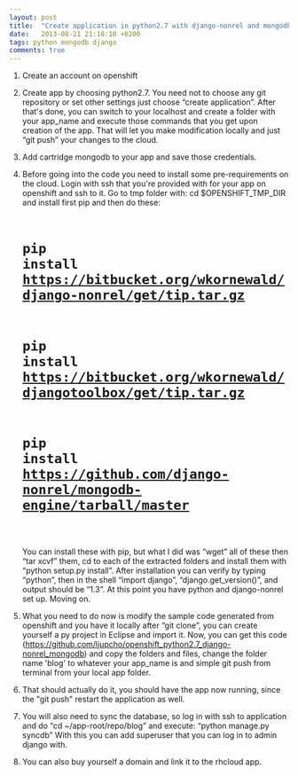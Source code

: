 ```yaml
---
layout: post
title:  "Create application in python2.7 with django-nonrel and mongodb on openshift"
date:   2013-08-21 21:18:10 +0200
tags: python mongodb django
comments: true
---	
```



1. Create an account on openshift 

2. Create app by choosing python2.7. You need not to choose any git repository or set other settings just choose “create application”. After that's done, you can switch to your localhost and create a folder with your app_name and execute those commands that you get upon creation of the app. That will let you make modification locally and just “git push” your changes to the cloud.

3. Add cartridge mongodb to your app and save those credentials.

4. Before going into the code you need to install some pre-requirements on the cloud. Login with ssh that you're provided with for your app on openshift and ssh to it. Go to tmp folder with: cd $OPENSHIFT_TMP_DIR and install first pip and then do these:<br/>
	<code>
	# pip install https://bitbucket.org/wkornewald/django-nonrel/get/tip.tar.gz<br/>
	# pip install https://bitbucket.org/wkornewald/djangotoolbox/get/tip.tar.gz<br/>
	# pip install https://github.com/django-nonrel/mongodb-engine/tarball/master
	</code><br/>
You can install these with pip, but what I did was “wget” all of these then “tar xcvf” them, cd to each of the extracted folders and install them with “python setup.py install”. After installation you can verify by typing “python”, then in the shell “import django”, “django.get_version()”, and output should be “1.3”. At this point you have python and django-nonrel set up. Moving on.

5. What you need to do now is modify the sample code generated from openshift and you have it locally after “git clone”, you can create yourself a py project in Eclipse and import it. Now, you can get this code (https://github.com/ljupcho/openshift_python2.7_django-nonrel_mongodb) and copy the folders and files, change the folder name 'blog' to whatever your app_name is and simple git push from terminal from your local app folder. 

6. That should actually do it, you should have the app now running, since the "git push" restart the application as well.

7. You will also need to sync the database, so log in with ssh to application and do “cd ~/app-root/repo/blog” and execute: “python manage.py syncdb” With this you can add superuser that you can log in to admin django with. 

8. You can also buy yourself a domain and link it to the rhcloud app.

